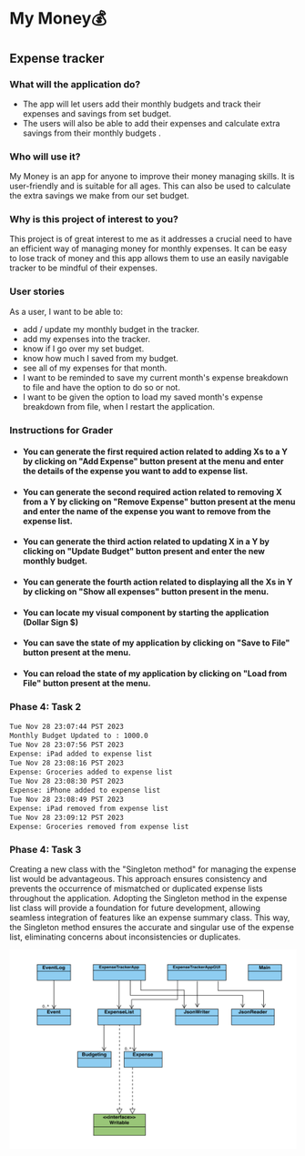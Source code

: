 
# My Money💰
## Expense tracker


### What will the application do?
- The app will let users add their monthly budgets and track their expenses and savings from set budget.
- The users will also be able to add their expenses and calculate extra savings from their monthly budgets .
### Who will use it?
   My Money is an app for anyone to improve their money managing skills. It is user-friendly and is suitable for all ages. This can also be used to calculate the extra savings we make from our set budget. 
### Why is this project of interest to you?
This project is of great interest to me as it addresses a crucial need to have an efficient way of managing money for monthly expenses. It can be easy to lose track of money and this app allows them to use an easily navigable tracker to be mindful of their expenses.


### User stories
As a user, I want to be able to: 
-  add / update my monthly budget in the tracker.
- add my expenses into the tracker. 
-  know if I go over my set budget.
-  know how much I saved from my budget.
-  see all of my expenses for that month. 
- I want to be reminded to save my current month's expense breakdown to file and have the option to do so or not. 
- I want to be given the option to load my saved month's expense breakdown from file, when I restart the application.

### Instructions for Grader

- #### You can generate the first required action related to adding Xs to a Y by clicking on "Add Expense" button present at the menu and enter the details of the expense you want to add to expense list.
- #### You can generate the second required action related to removing X from a Y by clicking on "Remove Expense" button present at the menu and enter the name of the expense you want to remove from the expense list.
- #### You can generate the third action related to updating X in a Y by clicking on "Update Budget" button present and enter the new monthly budget.
- #### You can generate the fourth action related to displaying all the Xs in Y by clicking on "Show all expenses" button present in the menu.
- #### You can locate my visual component by starting the application (Dollar Sign $)
- #### You can save the state of my application by clicking on "Save to File" button present at the menu.
- #### You can reload the state of my application by clicking on "Load from File" button present at the menu.


### Phase 4: Task 2
````
Tue Nov 28 23:07:44 PST 2023
Monthly Budget Updated to : 1000.0 
Tue Nov 28 23:07:56 PST 2023
Expense: iPad added to expense list
Tue Nov 28 23:08:16 PST 2023
Expense: Groceries added to expense list
Tue Nov 28 23:08:30 PST 2023
Expense: iPhone added to expense list
Tue Nov 28 23:08:49 PST 2023
Expense: iPad removed from expense list
Tue Nov 28 23:09:12 PST 2023
Expense: Groceries removed from expense list
````
### Phase 4: Task 3
Creating a new class with the "Singleton method" for managing the expense list would be advantageous. This approach ensures consistency and prevents the occurrence of mismatched or duplicated expense lists throughout the application. Adopting the Singleton method in the expense list class will provide a foundation for future development, allowing seamless integration of features like an expense summary class. This way, the Singleton method ensures the accurate and singular use of the expense list, eliminating concerns about inconsistencies or duplicates.


<img height="350" src="UML Diagram.png" width="800"/>